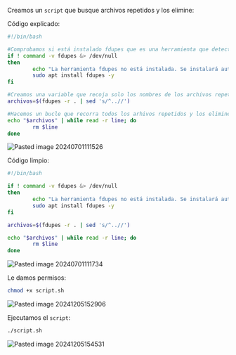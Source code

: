 Creamos un ``script`` que busque archivos repetidos y los elimine:

Código explicado:

```Bash
#!/bin/bash

#Comprobamos si está instalado fdupes que es una herramienta que detecta archivos repetidos
if ! command -v fdupes &> /dev/null
then
        echo "La herramienta fdupes no está instalada. Se instalará automáticamente"
        sudo apt install fdupes -y
fi

#Creamos una variable que recoja solo los nombres de los archivos repetidos
archivos=$(fdupes -r . | sed 's/^..//')

#Hacemos un bucle que recorra todos los arhivos repetidos y los elimine
echo "$archivos" | while read -r line; do
        rm $line
done
```

![Pasted image 20240701111526](https://github.com/user-attachments/assets/a6b5440b-3d92-4c66-9604-5ef939513df9)

Código limpio:

```Bash
#!/bin/bash

if ! command -v fdupes &> /dev/null
then
        echo "La herramienta fdupes no está instalada. Se instalará automáticamente"
        sudo apt install fdupes -y
fi

archivos=$(fdupes -r . | sed 's/^..//')

echo "$archivos" | while read -r line; do
        rm $line
done
```

![Pasted image 20240701111734](https://github.com/user-attachments/assets/e4695042-627d-4ef9-944f-90caa819854f)

Le damos permisos:

```Bash
chmod +x script.sh
```

![Pasted image 20241205152906](https://github.com/user-attachments/assets/32a2ec1a-5217-4a86-9fbf-75bb6eb5f5bb)

Ejecutamos el ``script``:

```Bash
./script.sh
```

![Pasted image 20241205154531](https://github.com/user-attachments/assets/0f4790f3-9ba0-40f1-a6f0-ae17e34651e4)
